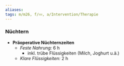 ```yaml
---
aliases: 
tags: m/m26, f/💤, a/Intervention/Therapie
---
```

### Nüchtern
- **Präoperative Nüchternzeiten**
	- *Feste Nahrung:* 6 h
		- inkl. trübe Flüssigkeiten (Milch, Joghurt u.ä.)
	- *Klare Flüssigkeiten:* 2 h